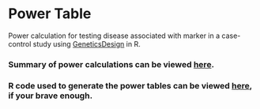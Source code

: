 # Power Table

Power calculation for testing disease associated with marker in a case-control study using 
<a href="https://bioconductor.org/packages/release/bioc/html/GeneticsDesign.html" target="_blank">GeneticsDesign</a> in R.

### Summary of power calculations can be viewed <a href="https://github.com/NMDL-MSU/Power/blob/master/Summary/Summary.html" target="_blank">here</a>.

### R code used to generate the power tables can be viewed <a href="https://htmlpreview.github.io/?https://github.com/NMDL-MSU/Power/blob/master/Power.html" target="_blank">here</a>, if your brave enough.

